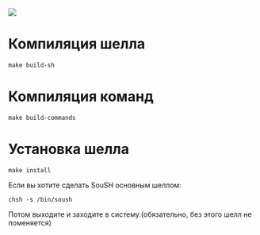 <div>
    <img src="https://img.shields.io/github/license/DisStudio-SOFT/SouSH"/>
</div>

# Компиляция шелла

```
make build-sh
```

# Компиляция команд

```
make build-commands
```

# Установка шелла

```
make install
```

Если вы хотите сделать SouSH основным шеллом:
```
chsh -s /bin/soush
```
Потом выходите и заходите в систему.(обязательно, без этого шелл не поменяется)
